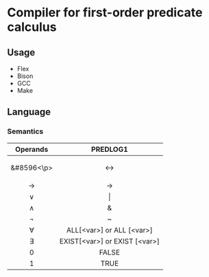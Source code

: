 <!--Copyright Andrik Seeger 2022-->

# Compiler for first-order predicate calculus



## Usage

* Flex 
* Bison
* GCC
* Make

## Language
### Semantics
Operands  | PREDLOG1
:-------------: | :-------------:
<p>&#8596<\p>  | <->
→  | ->
∨  | \\|
∧  | &
¬  | ~
∀<var>  | ALL[\<var\>] or ALL [\<var\>]
∃<var>  | EXIST[\<var\>] or EXIST [\<var\>]
0  | FALSE
1  | TRUE
